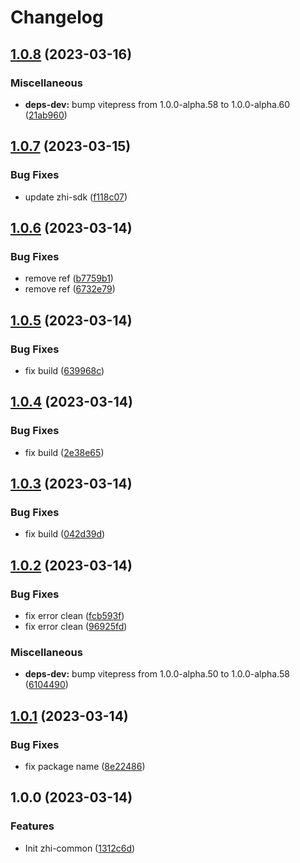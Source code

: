 # Changelog

## [1.0.8](https://github.com/terwer/zhi-common/compare/v1.0.7...v1.0.8) (2023-03-16)


### Miscellaneous

* **deps-dev:** bump vitepress from 1.0.0-alpha.58 to 1.0.0-alpha.60 ([21ab960](https://github.com/terwer/zhi-common/commit/21ab960f834f83854a741c72b9975dc8dcd7a682))

## [1.0.7](https://github.com/terwer/zhi-common/compare/v1.0.6...v1.0.7) (2023-03-15)


### Bug Fixes

* update zhi-sdk ([f118c07](https://github.com/terwer/zhi-common/commit/f118c0714bb63a1262b04347bd33dc3f1be85089))

## [1.0.6](https://github.com/terwer/zhi-common/compare/v1.0.5...v1.0.6) (2023-03-14)


### Bug Fixes

* remove ref ([b7759b1](https://github.com/terwer/zhi-common/commit/b7759b17d67f6800944acdab35b0099d77b40d32))
* remove ref ([6732e79](https://github.com/terwer/zhi-common/commit/6732e79033d215466881bb388e620a998bac6198))

## [1.0.5](https://github.com/terwer/zhi-common/compare/v1.0.4...v1.0.5) (2023-03-14)


### Bug Fixes

* fix build ([639968c](https://github.com/terwer/zhi-common/commit/639968c461755897a8b2906cb5af5cf6c42de715))

## [1.0.4](https://github.com/terwer/zhi-common/compare/v1.0.3...v1.0.4) (2023-03-14)


### Bug Fixes

* fix build ([2e38e65](https://github.com/terwer/zhi-common/commit/2e38e652348492a8540ca87a85791a7dd78062ac))

## [1.0.3](https://github.com/terwer/zhi-common/compare/v1.0.2...v1.0.3) (2023-03-14)

### Bug Fixes

- fix build ([042d39d](https://github.com/terwer/zhi-common/commit/042d39d9108428b879f2fe97840f79df059c48dc))

## [1.0.2](https://github.com/terwer/zhi-common/compare/v1.0.1...v1.0.2) (2023-03-14)

### Bug Fixes

- fix error clean ([fcb593f](https://github.com/terwer/zhi-common/commit/fcb593fed219fdcddd5056dc822c30e76f1388f3))
- fix error clean ([96925fd](https://github.com/terwer/zhi-common/commit/96925fdc154db210613ec1ba050f24a21fe87c11))

### Miscellaneous

- **deps-dev:** bump vitepress from 1.0.0-alpha.50 to 1.0.0-alpha.58 ([6104490](https://github.com/terwer/zhi-common/commit/6104490cc3661a1dfc56dc1aaaa8bcdf2b098194))

## [1.0.1](https://github.com/terwer/zhi-common/compare/v1.0.0...v1.0.1) (2023-03-14)

### Bug Fixes

- fix package name ([8e22486](https://github.com/terwer/zhi-common/commit/8e22486ff088e2ad5ba64362afaa69a9c80aaff8))

## 1.0.0 (2023-03-14)

### Features

- Init zhi-common ([1312c6d](https://github.com/terwer/zhi-common/commit/1312c6d4bf4d78d25aced2baa9f0cbb46076e563))
